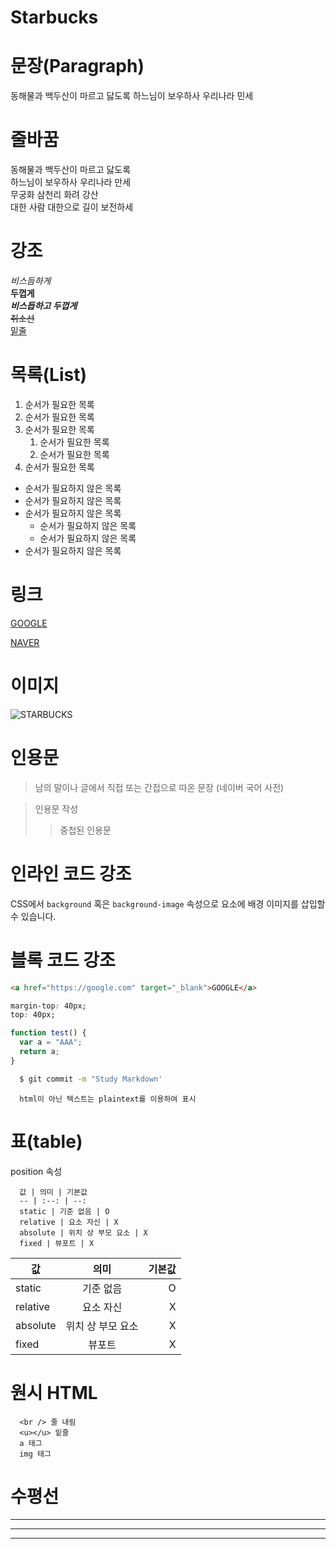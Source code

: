# Starbucks

# 문장(Paragraph)

동해물과 백두산이 마르고 닳도록
하느님이 보우하사 우리나라 민세

# 줄바꿈

동해물과 백두산이 마르고 닳도록<br />
하느님이 보우하사 우리나라 만세<br />
무궁화 삼천리 화려 강산<br />
대한 사람 대한으로 길이 보전하세

# 강조

_비스듬하게_  
**두껍게**  
**_비스듭하고 두껍게_**  
~~취소선~~  
<u>밑줄</u>

# 목록(List)

1. 순서가 필요한 목록
1. 순서가 필요한 목록
1. 순서가 필요한 목록
   1. 순서가 필요한 목록
   1. 순서가 필요한 목록
1. 순서가 필요한 목록

- 순서가 필요하지 않은 목록
- 순서가 필요하지 않은 목록
- 순서가 필요하지 않은 목록
  - 순서가 필요하지 않은 목록
  - 순서가 필요하지 않은 목록
- 순서가 필요하지 않은 목록

# 링크

[GOOGLE](https://google.com)

[NAVER](https://naver.com "NAVER로 이동!")

# 이미지

![STARBUCKS](https://post-phinf.pstatic.net/MjAxNzA1MjZfMjUg/MDAxNDk1NzgyMDEyNDEz.zV3fZYrO1bq8wUElB_9Om95PwzAYHFxR0L_alQjrNxIg.nbpFI_-ESGVBrom8k4LhD4rFDSJpGzjvnY9I1oyumsIg.PNG/Starbucks-Logo.png?type=w1200)

# 인용문

> 남의 말이나 글에서 직접 또는 간접으로 따온 문장
> (네이버 국어 사전)

> 인용문 작성
>
> > 중첩된 인용문

# 인라인 코드 강조

CSS에서 `background` 혹은 `background-image` 속성으로 요소에 배경 이미지를 삽입할 수 있습니다.

# 블록 코드 강조

```html
<a href="https://google.com" target="_blank">GOOGLE</a>
```

```css
margin-top: 40px;
top: 40px;
```

```javascript
function test() {
  var a = "AAA";
  return a;
}
```

```bash
  $ git commit -m "Study Markdown'
```

```plaintext
  html이 아닌 텍스트는 plaintext를 이용하여 표시
```

# 표(table)

position 속성

```plaintext
  값 | 의미 | 기본값
  -- | :--: | --:
  static | 기준 없음 | O
  relative | 요소 자신 | X
  absolute | 위치 상 부모 요소 | X
  fixed | 뷰포트 | X
```

| 값       |       의미        | 기본값 |
| -------- | :---------------: | -----: |
| static   |     기준 없음     |      O |
| relative |     요소 자신     |      X |
| absolute | 위치 상 부모 요소 |      X |
| fixed    |      뷰포트       |      X |

# 원시 HTML

```plaintext
  <br /> 줄 내림
  <u></u> 밑줄
  a 태그
  img 태그
```

# 수평선

---

---

---
